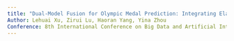 ```yaml
---
title: "Dual-Model Fusion for Olympic Medal Prediction: Integrating Elastic Net Regression with CatBoost Classification"
Author: Lehuai Xu, Zirui Lu, Haoran Yang, Yina Zhou
Conference: 8th International Conference on Big Data and Artificial Intelligence.(BDAI 2025)Taicang, China, August 22-24, 2025
---
```

